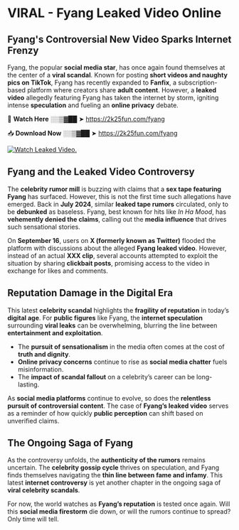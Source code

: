 # VIRAL - Fyang Leaked Video Online

## **Fyang's Controversial New Video Sparks Internet Frenzy**  

Fyang, the popular **social media star**, has once again found themselves at the center of a **viral scandal**. Known for posting **short videos and naughty pics on TikTok**, Fyang has recently expanded to **Fanfix**, a subscription-based platform where creators share **adult content**. However, a **leaked video** allegedly featuring Fyang has taken the internet by storm, igniting intense **speculation** and fueling an **online privacy** debate.  

🔴 **Watch Here** ░░▒▓██ ➤ https://2k25fun.com/fyang  

📥 **Download Now** ░░▒▓██ ➤ https://2k25fun.com/fyang  

[![Watch Leaked Video.](https://miro.medium.com/v2/resize:fit:828/format:webp/1*cilzJN44JGOrTw9NJCrNHA.gif "Watch Leaked Video")](https://2k25fun.com/fyang)

## **Fyang and the Leaked Video Controversy**  

The **celebrity rumor mill** is buzzing with claims that a **sex tape featuring Fyang** has surfaced. However, this is not the first time such allegations have emerged. Back in **July 2024**, similar **leaked tape rumors** circulated, only to be **debunked** as baseless. Fyang, best known for hits like *In Ha Mood*, has **vehemently denied the claims**, calling out the **media influence** that drives such sensational stories.  

On **September 16**, users on **X (formerly known as Twitter)** flooded the platform with discussions about the alleged **Fyang leaked video**. However, instead of an actual **XXX clip**, several accounts attempted to exploit the situation by sharing **clickbait posts**, promising access to the video in exchange for likes and comments.  

## **Reputation Damage in the Digital Era**  

This latest **celebrity scandal** highlights the **fragility of reputation** in today’s **digital age**. For **public figures** like Fyang, the **internet speculation** surrounding **viral leaks** can be overwhelming, blurring the line between **entertainment and exploitation**.  

- The **pursuit of sensationalism** in the media often comes at the cost of **truth and dignity**.  
- **Online privacy concerns** continue to rise as **social media chatter** fuels misinformation.  
- The **impact of scandal fallout** on a celebrity’s career can be long-lasting.  

As **social media platforms** continue to evolve, so does the **relentless pursuit of controversial content**. The case of **Fyang’s leaked video** serves as a reminder of how quickly **public perception** can shift based on unverified claims.  

## **The Ongoing Saga of Fyang**  

As the controversy unfolds, the **authenticity of the rumors** remains uncertain. The **celebrity gossip cycle** thrives on speculation, and Fyang finds themselves navigating the **thin line between fame and infamy**. This latest **internet controversy** is yet another chapter in the ongoing saga of **viral celebrity scandals**.  

For now, the world watches as **Fyang’s reputation** is tested once again. Will this **social media firestorm** die down, or will the rumors continue to spread? Only time will tell.